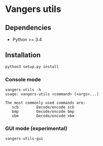 # Vangers utils

## Dependencies
* Python >= 3.4

## Installation
```bash
python3 setup.py install
```


### Console mode
```
vangers-utils -h
usage: vangers-utils <command> [<args>...]

The most commonly used commands are:
   scb        Decode/encode scb
   bmp        Decode/encode bmp
   xbm        Decode/encode xbm

```

### GUI mode (experimental)
```
vangers-utils-gui
```
